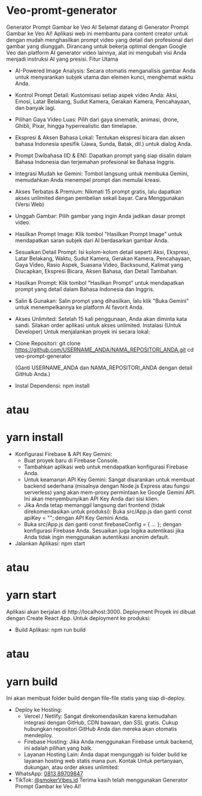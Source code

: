 # Veo-promt-generator

Generator Prompt Gambar ke Veo AI
Selamat datang di Generator Prompt Gambar ke Veo AI! Aplikasi web ini membantu para content creator untuk dengan mudah menghasilkan prompt video yang detail dan profesional dari gambar yang diunggah. Dirancang untuk bekerja optimal dengan Google Veo dan platform AI generator video lainnya, alat ini mengubah visi Anda menjadi instruksi AI yang presisi.
Fitur Utama
 * AI-Powered Image Analysis: Secara otomatis menganalisis gambar Anda untuk menyarankan subjek utama dan elemen kunci, menghemat waktu Anda.
 * Kontrol Prompt Detail: Kustomisasi setiap aspek video Anda: Aksi, Emosi, Latar Belakang, Sudut Kamera, Gerakan Kamera, Pencahayaan, dan banyak lagi.
 * Pilihan Gaya Video Luas: Pilih dari gaya sinematik, animasi, drone, Ghibli, Pixar, hingga hyperrealistic dan timelapse.
 * Ekspresi & Aksen Bahasa Lokal: Tentukan ekspresi bicara dan aksen bahasa Indonesia spesifik (Jawa, Sunda, Batak, dll.) untuk dialog Anda.
 * Prompt Dwibahasa (ID & EN): Dapatkan prompt yang siap disalin dalam Bahasa Indonesia dan terjemahan profesional ke Bahasa Inggris.
 * Integrasi Mudah ke Gemini: Tombol langsung untuk membuka Gemini, memudahkan Anda menempel prompt dan memulai kreasi.
 * Akses Terbatas & Premium: Nikmati 15 prompt gratis, lalu dapatkan akses unlimited dengan pembelian sekali bayar.
Cara Menggunakan (Versi Web)
 * Unggah Gambar: Pilih gambar yang ingin Anda jadikan dasar prompt video.
 * Hasilkan Prompt Image: Klik tombol "Hasilkan Prompt Image" untuk mendapatkan saran subjek dari AI berdasarkan gambar Anda.
 * Sesuaikan Detail Prompt: Isi kolom-kolom detail seperti Aksi, Ekspresi, Latar Belakang, Waktu, Sudut Kamera, Gerakan Kamera, Pencahayaan, Gaya Video, Rasio Aspek, Suasana Video, Backsound, Kalimat yang Diucapkan, Ekspresi Bicara, Aksen Bahasa, dan Detail Tambahan.
 * Hasilkan Prompt: Klik tombol "Hasilkan Prompt" untuk mendapatkan prompt yang detail dalam Bahasa Indonesia dan Inggris.
 * Salin & Gunakan: Salin prompt yang dihasilkan, lalu klik "Buka Gemini" untuk menempelkannya ke platform AI favorit Anda.
 * Akses Unlimited: Setelah 15 kali penggunaan, Anda akan diminta kata sandi. Silakan order aplikasi untuk akses unlimited.
Instalasi (Untuk Developer)
Untuk menjalankan proyek ini secara lokal:
 * Clone Repositori:
   git clone https://github.com/USERNAME_ANDA/NAMA_REPOSITORI_ANDA.git
cd veo-prompt-generator

   (Ganti USERNAME_ANDA dan NAMA_REPOSITORI_ANDA dengan detail GitHub Anda.)
 * Instal Dependensi:
   npm install
# atau
# yarn install

 * Konfigurasi Firebase & API Key Gemini:
   * Buat proyek baru di Firebase Console.
   * Tambahkan aplikasi web untuk mendapatkan konfigurasi Firebase Anda.
   * Untuk keamanan API Key Gemini: Sangat disarankan untuk membuat backend sederhana (misalnya dengan Node.js Express atau fungsi serverless) yang akan mem-proxy permintaan ke Google Gemini API. Ini akan menyembunyikan API Key Anda dari sisi klien.
   * Jika Anda tetap memanggil langsung dari frontend (tidak direkomendasikan untuk produksi): Buka src/App.js dan ganti const apiKey = ""; dengan API Key Gemini Anda.
   * Buka src/App.js dan ganti const firebaseConfig = { ... }; dengan konfigurasi Firebase Anda. Sesuaikan juga logika autentikasi jika Anda tidak ingin menggunakan autentikasi anonim default.
 * Jalankan Aplikasi:
   npm start
# atau
# yarn start

   Aplikasi akan berjalan di http://localhost:3000.
Deployment
Proyek ini dibuat dengan Create React App. Untuk deployment ke produksi:
 * Build Aplikasi:
   npm run build
# atau
# yarn build

   Ini akan membuat folder build dengan file-file statis yang siap di-deploy.
 * Deploy ke Hosting:
   * Vercel / Netlify: Sangat direkomendasikan karena kemudahan integrasi dengan GitHub, CDN bawaan, dan SSL gratis. Cukup hubungkan repositori GitHub Anda dan mereka akan otomatis mendeploy.
   * Firebase Hosting: Jika Anda menggunakan Firebase untuk backend, ini adalah pilihan yang baik.
   * Layanan Hosting Lain: Anda dapat mengunggah isi folder build ke layanan hosting web statis mana pun.
Kontak
Untuk pertanyaan, dukungan, atau order akses unlimited:
 * WhatsApp: <a href="[https://wa.me/6281389709847](https://wa.me/6281389709847)" target="_blank" rel="noopener noreferrer">0813 89709847</a>
 * TikTok: <a href="[https://www.tiktok.com/@smokervibes.id](https://www.tiktok.com/@smokervibes.id)" target="_blank" rel="noopener noreferrer">@smokerVibes.id</a>
Terima kasih telah menggunakan Generator Prompt Gambar ke Veo AI!
